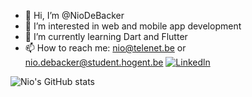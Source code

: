 - 👋 Hi, I’m @NioDeBacker
- 👀 I’m interested in web and mobile app development
- 🌱 I’m currently learning Dart and Flutter
- 📫 How to reach me: nio@telenet.be or nio.debacker@student.hogent.be
[![Linkedln](https://img.shields.io/badge/LinkedIn-0077B5?style=flat-square&logo=linkedin&logoColor=white)](https://www.linkedin.com/in/nio-de-backer/)
<!---
NioDeBacker/NioDeBacker is a ✨ special ✨ repository because its `README.md` (this file) appears on your GitHub profile.
You can click the Preview link to take a look at your changes.
--->

![Nio's GitHub stats](https://github-readme-stats.vercel.app/api?username=NioDeBacker&show_icons=true&theme=radical&count_private=true)
